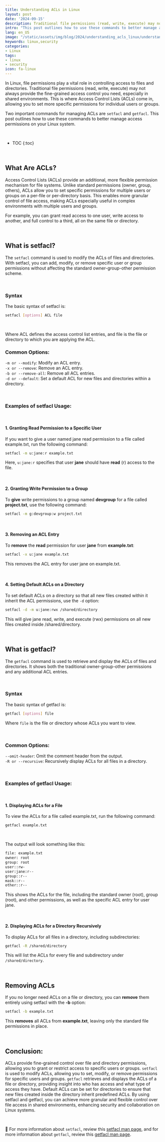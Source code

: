 ```yaml
---
title: Understanding ACLs in Linux
layout: post
date: '2024-09-15'
description: Traditional file permissions (read, write, execute) may not always provide the fine-grained access control you need, especially in shared environments.
intro: "This post outlines how to use these commands to better manage access permissions on your Linux system." 
lang: en_US
image: "/static/assets/img/blog/2024/understanding_acls_linux/understanding_acls_linux.jpg"
keywords: linux,security
categories:
- Linux
tags:
- linux
- security
icon: fa-linux
---
```


In Linux, file permissions play a vital role in controlling access to files and directories. Traditional file permissions (read, write, execute) may not always provide the fine-grained access control you need, especially in shared environments. This is where Access Control Lists (ACLs) come in, allowing you to set more specific permissions for individual users or groups.

Two important commands for managing ACLs are `setfacl` and `getfacl`. This post outlines how to use these commands to better manage access permissions on your Linux system.

<br>

* TOC 
{:toc}

<br>

## What Are ACLs?

Access Control Lists (ACLs) provide an additional, more flexible permission mechanism for file systems. Unlike standard permissions (owner, group, others), ACLs allow you to set specific permissions for multiple users or groups on a per-file or per-directory basis. This enables more granular control of file access, making ACLs especially useful in complex environments with multiple users and groups.

For example, you can grant read access to one user, write access to another, and full control to a third, all on the same file or directory.

<br>

## What is setfacl?

The `setfacl` command is used to modify the ACLs of files and directories. With setfacl, you can add, modify, or remove specific user or group permissions without affecting the standard owner-group-other permission scheme.

<br>

### Syntax

The basic syntax of setfacl is:

```bash
setfacl [options] ACL file
```

<br>

Where ACL defines the access control list entries, and file is the file or directory to which you are applying the ACL.

### Common Options:
`-m or --modify`: Modify an ACL entry. <br>
`-x or --remove`: Remove an ACL entry. <br>
`-b or --remove-all`: Remove all ACL entries. <br>
`-d or --default`: Set a default ACL for new files and directories within a directory.

<br>

### Examples of setfacl Usage:

<br>

#### 1. Granting Read Permission to a Specific User
If you want to give a user named jane read permission to a file called example.txt, run the following command:

```bash
setfacl -m u:jane:r example.txt
```

Here, `u:jane:r` specifies that user **jane** should have **read** (r) access to the file.

<br>

#### 2. Granting Write Permission to a Group
To **give** write permissions to a group named **devgroup** for a file called **project.txt**, use the following command:

```bash
setfacl -m g:devgroup:w project.txt
```

<br>

#### 3. Removing an ACL Entry
To **remove** the **read** permission for user **jane** from **example.txt**:

```bash
setfacl -x u:jane example.txt
```

This removes the ACL entry for user jane on example.txt.

<br>

#### 4. Setting Default ACLs on a Directory

To set default ACLs on a directory so that all new files created within it inherit the ACL permissions, use the `-d` option:

```bash
setfacl -d -m u:jane:rwx /shared/directory
```

This will give jane read, write, and execute (rwx) permissions on all new files created inside /shared/directory.

<br>

## What is getfacl?

The `getfacl` command is used to retrieve and display the ACLs of files and directories. It shows both the traditional owner-group-other permissions and any additional ACL entries.

<br>

### Syntax

The basic syntax of getfacl is:

```bash
getfacl [options] file
```

Where `file` is the file or directory whose ACLs you want to view.

<br>

### Common Options:
`--omit-header`: Omit the comment header from the output. <br>
`-R or --recursive`: Recursively display ACLs for all files in a directory. <br>

<br>

### Examples of getfacl Usage:

<br>

#### 1. Displaying ACLs for a File

To view the ACLs for a file called example.txt, run the following command:

```bash
getfacl example.txt
```

<br>

The output will look something like this:

```bash
file: example.txt
owner: root
group: root
user::rw-
user:jane:r--
group::r--
mask::r--
other::r--
```

This shows the ACLs for the file, including the standard owner (root), group (root), and other permissions, as well as the specific ACL entry for user jane.

<br>

#### 2. Displaying ACLs for a Directory Recursively
To display ACLs for all files in a directory, including subdirectories:

```bash
getfacl -R /shared/directory
```

This will list the ACLs for every file and subdirectory under `/shared/directory`.

<br>

## Removing ACLs

If you no longer need ACLs on a file or directory, you can **remove** them entirely using setfacl with the **-b** option:

```bash
setfacl -b example.txt
```

This **removes** all ACLs from **example.txt**, leaving only the standard file permissions in place.

<br>

## Conclusion:

ACLs provide fine-grained control over file and directory permissions, allowing you to grant or restrict access to specific users or groups. `setfacl` is used to modify ACLs, allowing you to set, modify, or remove permissions for specific users and groups. `getfacl` retrieves and displays the ACLs of a file or directory, providing insight into who has access and what type of access they have. Default ACLs can be set for directories to ensure that new files created inside the directory inherit predefined ACLs. By using setfacl and getfacl, you can achieve more granular and flexible control over file access in shared environments, enhancing security and collaboration on Linux systems.

<br>

📝 For more information about `setfacl`, review this [setfacl man page](https://linux.die.net/man/1/setfacl), and for more information about `getfacl`, review this [getfacl man page](https://linux.die.net/man/1/getfacl).
